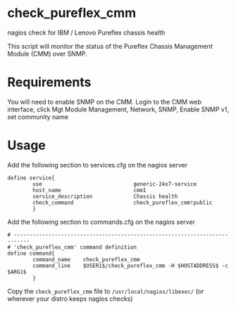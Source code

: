 # check_pureflex_cmm
nagios check for IBM / Lenovo Pureflex chassis health

This script will monitor the status of the Pureflex Chassis Management Module (CMM) over SNMP.

# Requirements
You will need to enable SNMP on the CMM.  Login to the CMM web interface, click Mgt Module Management, Network, SNMP, Enable SNMP v1, set community name

# Usage
Add the following section to services.cfg on the nagios server
```
define service{
        use                             generic-24x7-service
        host_name                       cmm1
        service_description             Chassis health
        check_command                   check_pureflex_cmm!public
        }
```

Add the following section to commands.cfg on the nagios server
```
# ---------------------------------------------------------------------------
# 'check_pureflex_cmm' command definition
define command{
        command_name    check_pureflex_cmm
        command_line    $USER1$/check_pureflex_cmm -H $HOSTADDRESS$ -c $ARG1$
        }
```

Copy the `check_pureflex_cmm` file to `/usr/local/nagios/libexec/` (or wherever your distro keeps nagios checks)

